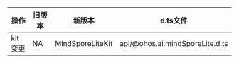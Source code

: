 | 操作 | 旧版本 | 新版本 | d.ts文件 |
| ---- | ------ | ------ | -------- |
|kit变更|NA|MindSporeLiteKit|api/@ohos.ai.mindSporeLite.d.ts|
